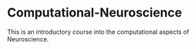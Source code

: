 # Computational-Neuroscience

This is an introductory course into the computational aspects of Neuroscience. 

